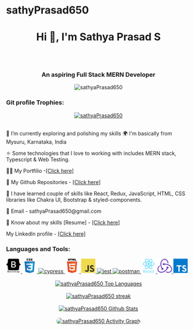 # sathyPrasad650

<h1 align="center">Hi 👋, I'm Sathya Prasad S</h1>

<div align="center">
  <img
    src="https://www.easewebs.com/web-logos/web-main.gif"
    alt=""
    width="300px"
  />
</div>

<div align="center">
  <a href="https://github.com/DenverCoder1/readme-typing-svg">
    <img
      src="https://readme-typing-svg.demolab.com/?lines=Hi! My self Sathya Prasad S 👦🏽; I am a Full-stack%20web%20developer 👨🏻‍💻; Interested in working with team;Curious%20to%20learn%20new%20things !&font=Fira%20Code&center=true&width=440&height=45&color=#37bcf7&vCenter=true&size=22&pause=1000"
      alt=""
    />
  </a>
</div>

<h3 align="center">An aspiring Full Stack MERN Developer</h3>

<div align="center">
  <img
    src="https://komarev.com/ghpvc/?username=sathyaPrasad650&label=Profile%20views&color=0e75b6&style=flat"
    alt="sathyaPrasad650"
  />
</div>

<h3 align="left">Git profile Trophies:</h3>

<div align="center">
  <a href="https://github.com/ryo-ma/github-profile-trophy">
    <img
      src="https://github-profile-trophy.vercel.app/?username=sathyaPrasad650"
      alt="sathyaPrasad650"
    />
  </a>
</div>

<br />

<p>
  🔭 I’m currently exploring and polishing my skills 🌍 I'm basically from
  Mysuru, Karnataka, India
</p>

<p>
  ⚛️ Some technologies that I love to working with includes MERN stack,
  Typescript & Web Testing.
</p>

<p>
  👨‍💻 My Portfilio -<a href="https://sathyaprasad650.github.io/">[Click here]</a>
</p>

<p>
  👀 My Github Repositories -
  <a href="https://github.com/sathyaPrasad650?tab=repositories">[Click here]</a>
</p>
<p>
  🚀 I have learned couple of skills like React, Redux, JavaScript, HTML, CSS
  libraries like Chakra UI, Bootstrap & styled-components.
</p>
<p>📧 Email - sathyaPrasad650@gmail.com</p>
<p>
  📄 Know about my skills [Resume] -
  <a
    href="[https://drive.google.com/file/d/1GMr42B4d4yQuNcPiOWbV9aryDwqVeIRC/view](https://drive.google.com/file/d/1_PhvbFmLneMHiEdtmXMCMFPxbJ0yljJe/view?usp=sharing)"
    >[Click here]</a
  >
</p>
<p>
  My LinkedIn profile -
  <a href="https://www.linkedin.com/in/sathya-prasad-s/">[Click here]</a>
</p>

<h3 align="left">Languages and Tools:</h3>
<div align="left">
  <a href="https://getbootstrap.com" target="_blank" rel="noreferrer">
    <img
      src="https://raw.githubusercontent.com/devicons/devicon/master/icons/bootstrap/bootstrap-plain-wordmark.svg"
      alt="bootstrap"
      width="40"
      height="40"
    />
  </a>
  <a href="https://www.w3schools.com/css/" target="_blank" rel="noreferrer">
    <img
      src="https://raw.githubusercontent.com/devicons/devicon/master/icons/css3/css3-original-wordmark.svg"
      alt="css3"
      width="40"
      height="40"
    />
  </a>
  <a href="https://www.cypress.io" target="_blank" rel="noreferrer">
    <img
      src="https://raw.githubusercontent.com/simple-icons/simple-icons/6e46ec1fc23b60c8fd0d2f2ff46db82e16dbd75f/icons/cypress.svg"
      alt="cypress"
      width="40"
      height="40"
    />
  </a>
  <a href="https://www.w3.org/html/" target="_blank" rel="noreferrer">
    <img
      src="https://raw.githubusercontent.com/devicons/devicon/master/icons/html5/html5-original-wordmark.svg"
      alt="html5"
      width="40"
      height="40"
    />
  </a>
  <a
    href="https://developer.mozilla.org/en-US/docs/Web/JavaScript"
    target="_blank"
    rel="noreferrer"
  >
    <img
      src="https://raw.githubusercontent.com/devicons/devicon/master/icons/javascript/javascript-original.svg"
      alt="javascript"
      width="40"
      height="40"
    />
  </a>
  <a href="https://jestjs.io" target="_blank" rel="noreferrer">
    <img
      src="https://www.vectorlogo.zone/logos/jestjsio/jestjsio-icon.svg"
      alt="jest"
      width="40"
      height="40"
    />
  </a>
  <a href="https://postman.com" target="_blank" rel="noreferrer">
    <img
      src="https://www.vectorlogo.zone/logos/getpostman/getpostman-icon.svg"
      alt="postman"
      width="40"
      height="40"
    />
  </a>
  <a href="https://reactjs.org/" target="_blank" rel="noreferrer">
    <img
      src="https://raw.githubusercontent.com/devicons/devicon/master/icons/react/react-original-wordmark.svg"
      alt="react"
      width="40"
      height="40"
    />
  </a>
  <a href="https://redux.js.org" target="_blank" rel="noreferrer">
    <img
      src="https://raw.githubusercontent.com/devicons/devicon/master/icons/redux/redux-original.svg"
      alt="redux"
      width="40"
      height="40"
    />
  </a>
  <a href="https://www.typescriptlang.org/" target="_blank" rel="noreferrer">
    <img
      src="https://raw.githubusercontent.com/devicons/devicon/master/icons/typescript/typescript-original.svg"
      alt="typescript"
      width="40"
      height="40"
    />
  </a>
</div>
<br />

<!-- https://github.com/anuraghazra/github-readme-stats -->
<div align="center">
  <a href="https://github.com/sathyaPrasad650/github-readme-stats">
    <img
      alt="sathyaPrasad650 Top Languages"
      src="https://github-readme-stats.vercel.app/api/top-langs/?username=sathyaPrasad650&langs_count=8&count_private=true&layout=compact&theme=react&title_color=FFFFFF&hide_border=true&bg_color=0071E3"
    />
  </a>
</div>
<br />

<!-- https://streak-stats.demolab.com/demo/  -->
<div align="center">
  <a href="https://github.com/sathyaPrasad650/github-readme-streak-stats">
    <img
      title="🔥 Get streak stats for your profile at git.io/streak-stats"
      alt="sathyaPrasad650 streak"
      src="https://streak-stats.demolab.com?user=sathyaPrasad650&theme=dark&hide_border=true&border_radius=5&dates=FFFFFF&background=0071E3&border=FFFFFF&stroke=FFFFFF&ring=FFFFFF&fire=FFFFFF&currStreakNum=FFFFFF&sideNums=FFFFFF&currStreakLabel=FFFFFF&sideLabels=FFFFFF)](https://git.io/streak-stats"
    />
  </a>
</div>
<br />

<div align="center">
  <a href="https://github.com/sathyaPrasad650/github-readme-stats">
    <img
      alt="sathyaPrasad650 Github Stats"
      src="https://github-readme-stats.vercel.app/api?username=sathyaPrasad650&show_icons=true&locale=en&theme=react&hide_border=true&title_color=FFFFFF&bg_color=0071E3"
    />
  </a>
</div>

<div align="center">
  <a href="https://github.com/sathyaPrasad650">
    <span>
      <img
        alt=""
        align="center"
        src="http://github-profile-summary-cards.vercel.app/api/cards/profile-details?username=sathyaPrasad650&theme=dark&background=0071E3"
      />
    </span>
  </a>
</div>

<!-- <div align="center">
  <a href="https://github.com/sathyaPrasad650">
    <span>
      <img
        alt=""
        align="center"
        src="https://github-profile-summary-cards.vercel.app/api/cards/profile-details?username=sathyaPrasad650&theme=github_dark"
      />
    </span>
  </a>
</div> -->

<!-- https://github.com/Ashutosh00710/github-readme-activity-graph#available-themes -->
<div align="center">
  <a href="https://github.com/sathyaPrasad650/github-readme-activity-graph">
    <img
      style="border-radius: 50px"
      width="70%"
      alt="sathyaPrasad650 Activity Graph"
      src="https://activity-graph.herokuapp.com/graph?username=sathyaPrasad650&bg_color=0071E3&color=FFFFFF&line=FFFFFF&point=FFFFFF&area=true&hide_border=true&area_color=ECECEC"
    />
  </a>
</div>

